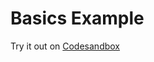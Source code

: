 # Basics Example

<!-- sandbox src="/docs/examples/basics" -->

Try it out on [Codesandbox](https://codesandbox.io/s/github/edmundhung/conform/tree/main/docs/examples/basic)

<!-- /sandbox -->
